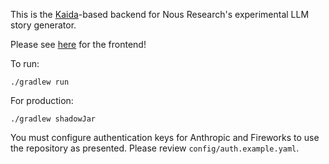 This is the [Kaida](https://github.com/NousResearch/kaida)-based backend for Nous Research's experimental LLM story generator. 

Please see [here](https://github.com/NousResearch/storywriter-frontend) for the frontend!

To run:

`./gradlew run`

For production:

`./gradlew shadowJar`

You must configure authentication keys for Anthropic and Fireworks to use the repository as presented. Please review `config/auth.example.yaml`.